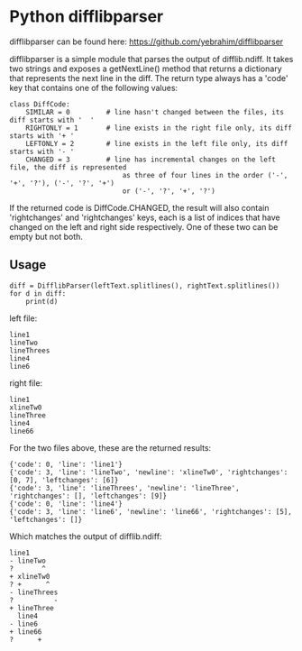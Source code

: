 # Python difflibparser

difflibparser can be found here: https://github.com/yebrahim/difflibparser

difflibparser is a simple module that parses the output of difflib.ndiff. It takes two strings and exposes a getNextLine() method that returns a dictionary that represents the next line in the diff. The return type always has a 'code' key that contains one of the following values:

    class DiffCode:
        SIMILAR = 0         # line hasn't changed between the files, its diff starts with '  '
        RIGHTONLY = 1       # line exists in the right file only, its diff starts with '+ '
        LEFTONLY = 2        # line exists in the left file only, its diff starts with '- '
        CHANGED = 3         # line has incremental changes on the left file, the diff is represented
                                as three of four lines in the order ('-', '+', '?'), ('-', '?', '+')
                                or ('-', '?', '+', '?')

If the returned code is DiffCode.CHANGED, the result will also contain 'rightchanges' and 'rightchanges' keys, each is a list of indices that have changed on the left and right side respectively. One of these two can be empty but not both.

Usage
-----

    diff = DifflibParser(leftText.splitlines(), rightText.splitlines())
    for d in diff:
        print(d)

left file:

    line1
    lineTwo
    lineThrees
    line4
    line6
    
right file:
    
    line1
    xlineTw0
    lineThree
    line4
    line66

For the two files above, these are the returned results:

    {'code': 0, 'line': 'line1'}
    {'code': 3, 'line': 'lineTwo', 'newline': 'xlineTw0', 'rightchanges': [0, 7], 'leftchanges': [6]}
    {'code': 3, 'line': 'lineThrees', 'newline': 'lineThree', 'rightchanges': [], 'leftchanges': [9]}
    {'code': 0, 'line': 'line4'}
    {'code': 3, 'line': 'line6', 'newline': 'line66', 'rightchanges': [5], 'leftchanges': []}

Which matches the output of difflib.ndiff:

    line1
    - lineTwo
    ?       ^
    + xlineTw0
    ? +      ^
    - lineThrees
    ?          -
    + lineThree
      line4
    - line6
    + line66
    ?      +
